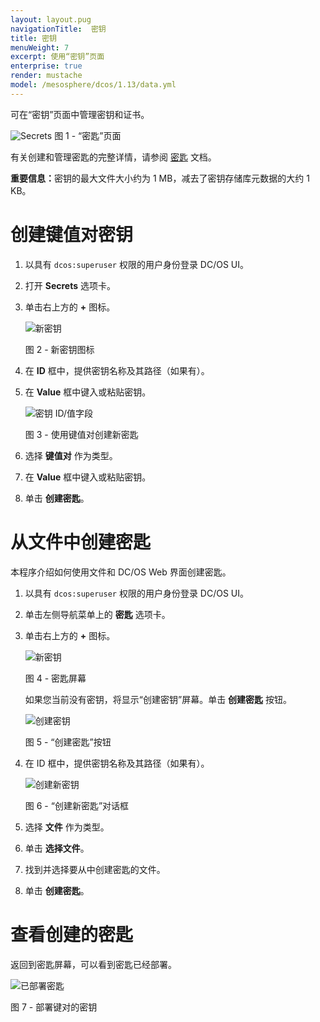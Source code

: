 ```yaml
---
layout: layout.pug
navigationTitle:  密钥
title: 密钥
menuWeight: 7
excerpt: 使用“密钥”页面
enterprise: true
render: mustache
model: /mesosphere/dcos/1.13/data.yml
---
```


可在“密钥”页面中管理密钥和证书。

![Secrets](/mesosphere/dcos/1.13/img/GUI-Secrets-Secrets_View_With_Secrets-1_12.png)
图 1 - “密匙”页面


有关创建和管理密匙的完整详情，请参阅 [密匙](/mesosphere/dcos/1.13/security/ent/secrets) 文档。

<p class="message--important"><strong>重要信息：</strong>密钥的最大文件大小约为 1 MB，减去了密钥存储库元数据的大约 1 KB。</p>

# 创建键值对密钥 

1. 以具有 `dcos:superuser` 权限的用户身份登录 DC/OS UI。

1. 打开 **Secrets** 选项卡。

1. 单击右上方的 **+** 图标。

    ![新密钥](/mesosphere/dcos/1.13/img/new-secret.png)

    图 2 - 新密钥图标

1. 在 **ID** 框中，提供密钥名称及其路径（如果有）。

1. 在 **Value** 框中键入或粘贴密钥。

    ![密钥 ID/值字段](/mesosphere/dcos/1.13/img/GUI-Secrets-Create-New-Keypair.png)

    图 3 - 使用键值对创建新密匙

1. 选择 **键值对** 作为类型。

1. 在 **Value** 框中键入或粘贴密钥。

1. 单击 **创建密匙**。

# 从文件中创建密匙 

本程序介绍如何使用文件和 DC/OS Web 界面创建密匙。

1. 以具有 `dcos:superuser` 权限的用户身份登录 DC/OS UI。
1. 单击左侧导航菜单上的 **密匙** 选项卡。
1. 单击右上方的 **+** 图标。

    ![新密钥](/mesosphere/dcos/1.13/img/new-secret.png)

    图 4 - 密匙屏幕

    如果您当前没有密钥，将显示“创建密钥”屏幕。单击 **创建密匙** 按钮。

    ![创建密钥](/mesosphere/dcos/1.13/img/GUI-Secrets-Create-Secret.png)

    图 5 - “创建密匙”按钮

1. 在 ID 框中，提供密钥名称及其路径（如果有）。

    ![创建新密钥](/mesosphere/dcos/1.13/img/GUI-Secrets-Create-New-Secret.png)

    图 6 - “创建新密匙”对话框

1. 选择 **文件** 作为类型。
1. 单击 **选择文件**。
1. 找到并选择要从中创建密匙的文件。
1. 单击 **创建密匙**。


# 查看创建的密匙
返回到密匙屏幕，可以看到密匙已经部署。

   ![已部署密匙](/mesosphere/dcos/1.13/img/GUI-Secrets-Secrets-Keypair-Deployed.png)

   图 7 - 部署键对的密钥

